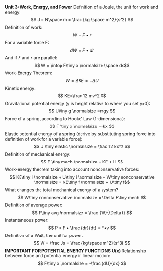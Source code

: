 **Unit 3: Work, Energy, and Power**
	Definition of a Joule, the unit for work and energy: $$ J = N\space m = \frac {kg \space m^2}{s^2} $$
	Definition of work: $$ W = F•r $$
	For a variable force F: $$ dW = F•dr $$And if *F* and *r* are parallel: $$ W = \intop F\tiny x \normalsize \space dx$$
	Work-Energy Theorem: $$ W=\Delta KE = -\Delta U$$
	Kinetic energy: $$ KE=\frac 12 mv^2 $$
	Gravitational potential energy (y is height relative to where you set y=0): $$ U\tiny g \normalsize =mgy $$
	Force of a spring, according to Hooke’ Law (1-dimensional): $$ F \tiny x \normalsize =-kx $$
	Elastic potential energy of a spring (derive by substituting spring force into definition of work for a variable force): $$ U \tiny elastic \normalsize = \frac 12 kx^2 $$
	Definition of mechanical energy: $$ E \tiny mech \normalsize = KE + U $$
	Work-energy theorem taking into account nonconservative forces: $$ KE\tiny i \normalsize + U\tiny i \normalsize + W\tiny nonconservative \normalsize = KE\tiny f \normalsize + U\tiny f$$
	What changes the total mechanical energy of a system? $$ W\tiny nonconservative \normalsize = \Delta E\tiny mech $$
	Definition of average power: $$ P\tiny avg \normalsize = \frac {W}{\Delta t} $$
	Instantaneous power: $$ P = F • \frac {dr}{dt} = F•v $$
	Definition of a Watt, the unit for power: $$ W = \frac Js = \frac {kg\space m^2}{s^3} $$
	**IMPORTANT FOR POTENTIAL ENERGY FUNCTIONS U(x)**
	Relationship between force and potential energy in linear motion: $$ F\tiny x \normalsize = -\frac {dU}{dx} $$
	